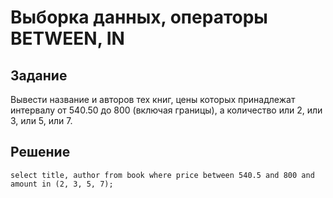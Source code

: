 # Выборка данных, операторы BETWEEN, IN

## Задание

Вывести название и авторов тех книг, цены которых принадлежат интервалу от 540.50 до 800 (включая границы),  а количество или 2, или 3, или 5, или 7.

## Решение

```
select title, author from book where price between 540.5 and 800 and amount in (2, 3, 5, 7);
```
